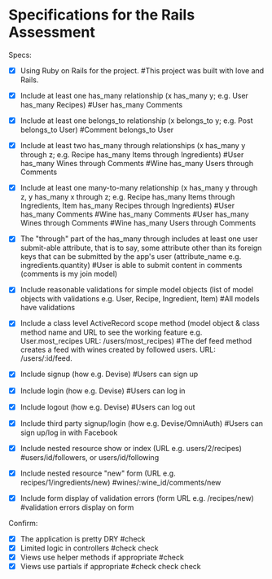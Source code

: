 # Specifications for the Rails Assessment

Specs:
- [x] Using Ruby on Rails for the project.
      #This project was built with love and Rails.
- [x] Include at least one has_many relationship (x has_many y; e.g. User has_many Recipes)
      #User has_many Comments
- [x] Include at least one belongs_to relationship (x belongs_to y; e.g. Post belongs_to User)
      #Comment belongs_to User
- [x] Include at least two has_many through relationships (x has_many y through z; e.g. Recipe has_many Items through Ingredients)
      #User has_many Wines through Comments
      #Wine has_many Users through Comments
- [x] Include at least one many-to-many relationship (x has_many y through z, y has_many x through z; e.g. Recipe has_many Items through Ingredients, Item has_many Recipes through Ingredients)
      #User has_many Comments
      #Wine has_many Comments
      #User has_many Wines through Comments
      #Wine has_many Users through Comments

- [x] The "through" part of the has_many through includes at least one user submit-able attribute, that is to say, some attribute other than its foreign keys that can be submitted by the app's user (attribute_name e.g. ingredients.quantity)
      #User is able to submit content in comments (comments is my join model)
- [x] Include reasonable validations for simple model objects (list of model objects with validations e.g. User, Recipe, Ingredient, Item)
      #All models have validations
- [x] Include a class level ActiveRecord scope method (model object & class method name and URL to see the working feature e.g. User.most_recipes URL: /users/most_recipes)
      #The def feed method creates a feed with wines created by followed users. URL: /users/:id/feed.
- [x] Include signup (how e.g. Devise)
      #Users can sign up
- [x] Include login (how e.g. Devise)
      #Users can log in
- [x] Include logout (how e.g. Devise)
      #Users can log out
- [x] Include third party signup/login (how e.g. Devise/OmniAuth)
      #Users can sign up/log in with Facebook
- [x] Include nested resource show or index (URL e.g. users/2/recipes)
      #users/id/followers, or users/id/following
- [x] Include nested resource "new" form (URL e.g. recipes/1/ingredients/new)
      #wines/:wine_id/comments/new
- [x] Include form display of validation errors (form URL e.g. /recipes/new)
      #validation errors display on form

Confirm:
- [x] The application is pretty DRY
      #check
- [x] Limited logic in controllers
      #check check
- [x] Views use helper methods if appropriate
      #check
- [x] Views use partials if appropriate
      #check check check
